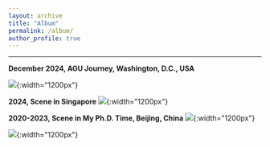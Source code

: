 ```yaml
---
layout: archive
title: "Album"
permalink: /album/
author_profile: true
---
```


--------------------------------------------------


**December 2024, AGU Journey, Washington, D.C., USA**

![](https://Chao21.github.io/images/AGU24_Album_01.png){:width="1200px"}


**2024, Scene in Singapore**
![](https://Chao21.github.io/images/2024-Singapore.png){:width="1200px"}


**2020-2023, Scene in My Ph.D. Time, Beijing, China**
![](https://Chao21.github.io/images/Album_Ph.D._Scene1_01.png){:width="1200px"}

![](https://Chao21.github.io/images/Album_Ph.D._Scene1_02.png){:width="1200px"}

